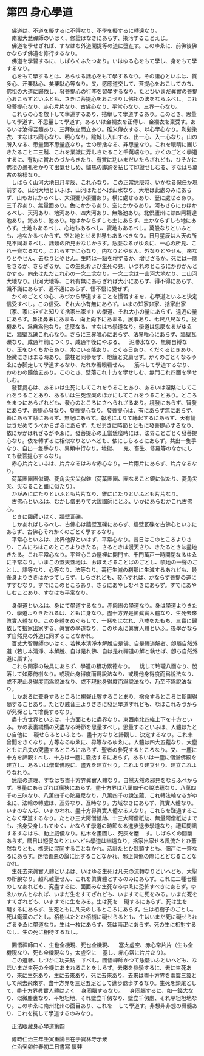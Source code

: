 # 第四 身心學道
　佛道は、不道を擬するに不得なり、不學を擬するに轉遠なり。  
　南嶽大慧禪師のいはく、修證はなきにあらず、染汚することえじ。  
　佛道を學せざれば、すなはち外道闡提等の道に墮在す。このゆゑに、前佛後佛かならず佛道を修行するなり。  
　佛道を學習󠄁するに、しばらくふたつあり。いはゆる心をもて學し、身をもて學するなり。  
　心をもて學するとは、あらゆる諸心をもて學するなり。その諸心といふは、質多心、汗栗駄心、矣栗駄心等なり。又、感應道交して、菩提心をおこしてのち、佛祖の大道に歸依し、發菩提心の行李を習󠄁學するなり。たとひいまだ眞實の菩提心おこらずといふとも、さきに菩提心をおこせりし佛祖の法をならふべし。これ發菩提心なり、赤心片片なり、古佛心なり、平常心なり、三界一心なり。  
　これらの心を放下して學道するあり、拈擧して學道するあり。このとき、思量して學道す、不思量して學道す。あるいは金襴衣を正傳し、金襴衣を稟受す。あるいは汝得吾髓あり、三拜依立而立あり。碓米傳衣する、以心學心なり。剃髪染衣、すなはち囘心なり、明心なり。踰城し入山する、出一心、入一心なり。山の所入なる、思量箇不思量底なり。世の所捨なる、非思量なり。これを眼睛に團じきたること二三斛、これを業識に弄しきたること千萬端なり。かくのごとく學道するに、有功に賞おのづからきたり、有賞に功いまだいたらざれども、ひそかに佛祖の鼻孔をかりて出氣せしめ、驢馬の脚蹄を拈じて印證せしむる、すなはち萬古の榜樣なり。  
　しばらく山河大地日月星辰、これ心なり。この正當恁麼時、いかなる保任か現前する。山河大地といふは、山河はたとへば山水なり。大地は此處のみにあらず、山もおほかるべし、大須彌小須彌あり。横に處せるあり、豎に處せるあり。三千界あり、無量國あり。色にかかるあり、空にかかるあり。河もさらにおほかるべし、天河あり、地河あり、四大河あり、無熱池あり。北倶廬州には四阿耨達池あり。海あり、池あり。地はかならずしも土にあらず、土かならずしも地にあらず。土地もあるべし、心地もあるべし、寶地もあるべし。萬般なりといふとも、地なかるべからず、空と地とせる世界もあるべきなり。日月星辰は人天の所見不同あるべし、諸類の所見おなじからず。恁麼なるがゆゑに、一心の所見、これ一齊なるなり。これらすでに心なり。内なりとやせん、外なりとやせん。來なりとやせん、去なりとやせん。生時は一點を增ずるか、增ぜざるか。死には一塵をさるか、さらざるか。この生死および生死の見、いづれのところにかおかんとかする。向來はただこれ心の一念二念なり。一念二念は一山河大地なり、二山河大地なり。山河大地等、これ有無にあらざれば大小にあらず、得不得にあらず、識不識にあらず、通不通にあらず、悟不悟に變ぜず。  
　かくのごとくの心、みづから學道することを慣習󠄁するを、心學道といふと決定信受すべし。この信受、それ大小有無にあらず。いまの知家非家、捨家出家（家、家に非ずと知りて捨家出家す）の學道、それ大小の量にあらず、遠近の量にあらず。鼻祖鼻末にあまる、向上向下にあまる。展事あり、七尺八尺なり。投機あり、爲自爲他なり。恁麼なる、すなはち學道なり。學道は恁麼なるがゆゑに、牆壁瓦礫これ心なり。さらに三界唯心にあらず、法界唯心にあらず、牆壁瓦礫なり。咸通年前につくり、咸通年後にやぶる、<img width="16" height="16" src="_cQ1XKIo.png" border="0">泥滯水なり、無繩自縛なり。玉をひくちからあり、水にいる能あり。とくる日あり、くだくるときあり、極微にきはまる時あり。露柱と同參せず、燈籠と交肩せず。かくのごとくなるゆゑに赤脚走して學道するなり、たれか著眼看せん。<img width="16" height="16" src="_crFSfCW.png" border="0">筋斗して學道するなり、おのおの隨他去あり。このとき、壁落これ十方を學せしむ、無門これ四面を學せしむ。  
　發菩提心は、あるいは生死にしてこれをうることあり、あるいは涅槃にしてこれをうることあり、あるいは生死涅槃のほかにしてこれをうることあり。ところをまつにあらざれども、發心のところにさへられざるあり。境發にあらず、智發にあらず、菩提心發なり、發菩提心なり。發菩提心は、有にあらず無にあらず、善にあらず惡にあらず、無記にあらず。報地によりて緣起するにあらず、天有情󠄁はさだめてうべからざるにあらず。ただまさに時節とともに發菩提心するなり、依にかかはれざるがゆゑに。發菩提心の正當恁麼時には、法界ことごとく發菩提心なり。依を轉ずるに相似なりといへども、依にしらるるにあらず。共出一隻手なり、自出一隻手なり、異類中行なり。地獄、<img width="16" height="16" src="_c7_OZWV.png" border="0">鬼、畜生、修羅等のなかにしても發菩提心するなり。  
　赤心片片といふは、片片なるはみな赤心なり。一片兩片にあらず、片片なるなり。  
　荷葉團團團似鏡、菱角尖尖尖似錐（荷葉團團、團なること鏡に似たり、菱角尖尖、尖なること錐に似たり）。  
　かがみににたりといふとも片片なり、錐ににたりといふとも片片なり。  
　古佛心といふは、むかし僧ありて大證國師にとふ、いかにあらむかこれ古佛心。  
　ときに國師いはく、牆壁瓦礫。  
　しかあればしるべし、古佛心は牆壁瓦礫にあらず、牆壁瓦礫を古佛心といふにあらず、古佛心それかくのごとく學するなり。  
　平常心といふは、此界他界といはず、平常心なり。昔日はこのところよりさり、こんにちはこのところよりきたる。さるときは漫天さり、きたるときは盡地きたる。これ平常心なり。平常心この屋裡に開門す、千門萬戸一時開閉なるゆゑに平常なり。いまこの蓋天蓋地は、おぼえざることばのごとし、噴地の一聲のごとし。語等なり、心等なり、法等なり。壽行生滅の刹那に生滅するあれども、最後身よりさきはかつてしらず。しらざれども、發心すれば、かならず菩提の道にすすむなり。すでにこのところあり、さらにあやしむべきにあらず。すでにあやしむことあり、すなはち平常なり。  
  
　身學道といふは、身にて學道するなり。赤肉團の學道なり。身は學道よりきたり、學道よりきたれるは、ともに身なり。盡十方界是箇眞實人體なり、生死去來眞實人體なり。この身體をめぐらして、十惡をはなれ、八戒をたもち、三寶に歸依して捨家出家する、眞實の學道なり。このゆゑに眞實人體といふ。後學かならず自然見の外道に同ずることなかれ。  
　百丈大智禪師のいはく、若執本淸淨本解脫自是佛、自是禪道解者、卽屬自然外道（若し本淸淨、本解脫、自は是れ佛、自は是れ禪道の解と執せば、卽ち自然外道に屬す）。  
　これら閑家の破具にあらず、學道の積功累德なり。<img width="16" height="16" src="_co6pF0m.png" border="0">跳して玲瓏八面なり、脫落して如藤倚樹なり。或現此身得度而爲說法なり、或現他身得度而爲說法なり、或不現此身得度而爲說法なり、或不現他身得度而爲說法なり、乃至不爲說法なり。  
　しかあるに棄身するところに揚聲止響することあり、捨命するところに斷腸得髓することあり。たとひ威音王よりさきに發足學道すれども、なほこれみづからが兒孫として增長するなり。  
　盡十方世界といふは、十方面ともに盡界なり。東西南北四維上下を十方といふ。かの表裏縱横の究盡なる時節を思量すべし。思量するといふは、人體はたとひ自他に<img width="16" height="16" src="_cjwg2Qa.png" border="0">礙せらるといふとも、盡十方なりと諦觀し、決定するなり。これ未曾聞をきくなり。方等なるゆゑに、界等なるゆゑに。人體は四大五蘊なり、大塵ともに凡夫の究盡するところにあらず、聖者の參究するところなり。又、一塵に十方を諦觀すべし、十方は一塵に嚢括するにあらず。あるいは一塵に僧堂佛殿を建立し、あるいは僧堂佛殿に、盡界を建立せり。これより建立せり、建立これよりなれり。  
　恁麼の道理、すなはち盡十方界眞實人體なり。自然天然の邪見をならふべからず。界量にあらざれば廣狹にあらず。盡十方界は八萬四千の說法蘊なり、八萬四千の三昧なり、八萬四千の陀羅尼なり。八萬四千の說法蘊、これ轉法輪なるがゆゑに、法輪の轉處は、亙界なり、亙時なり。方域なきにあらず、眞實人體なり。いまのなんぢ、いまのわれ、盡十方界眞實人體なる人なり。これらを蹉過することなく學道するなり。たとひ三大阿僧祇劫、十三大阿僧祇劫、無量阿僧祇劫までも、捨身受身しもてゆく、かならず學道の時節なる進歩退歩學道なり。禮拜問訊するすなはち、動止威儀なり。枯木を畫圖し、死灰を磨<img width="16" height="16" src="_cd7kG4E.png" border="0">す。しばらくの間斷あらず。暦日は短促なりといへども學道は幽遠なり。捨家出家せる風流たとひ蕭然なりとも、樵夫に混同することなかれ。活計たとひ競頭すとも、佃戸に一齊なるにあらず。迷悟善惡の論に比することなかれ、邪正眞僞の際にとどむることなかれ。  
　生死去來眞實人體といふは、いはゆる生死は凡夫の流轉なりといへども、大聖の所脫なり。超凡越聖せん、これを眞實體とするのみにあらず。これに二種七種のしなあれども、究盡するに、面面みな生死なるゆゑに恐怖すべきにあらず。ゆゑいかんとなれば、いまだ生をすてざれども、いますでに死をみる。いまだ死をすてざれども、いますでに生をみる。生は死を<img width="16" height="16" src="_cjwg2Qa.png" border="0">礙するにあらず、死は生を<img width="16" height="16" src="_cjwg2Qa.png" border="0">礙するにあらず、生死ともに凡夫のしるところにあらず。生は栢樹子のごとし。死は鐵漢のごとし。栢樹はたとひ栢樹に礙せらるとも、生はいまだ死に礙せられざるゆゑに學道なり。生は一枚にあらず、死は兩疋にあらず。死の生に相對するなし、生の死に相待するなし。  
  
　圜悟禪師曰く、生也全機現、死也全機現、<img width="16" height="16" src="_cz8Ll7x.png" border="0">塞太虛空、赤心常片片（生も全機現なり、死も全機現なり。太虛空に<img width="16" height="16" src="_cz8Ll7x.png" border="0">塞し、赤心常に片片たり）。  
　この道著、しづかに功夫點<img width="16" height="16" src="_cezCDF2.png" border="0">すべし。圜悟禪師かつて恁麼いふといへども、なほいまだ生死の全機にあまれることをしらず。去來を參學するに、去に生死あり、來に生死あり、生に去來あり、死に去來あり。去來は盡十方界を兩翼三翼として飛去飛來す、盡十方界を三足五足として進歩退歩するなり。生死を頭尾として、盡十方界眞實人體はよく<img width="16" height="16" src="_crFSfCW.png" border="0">身囘腦するなり。<img width="16" height="16" src="_crFSfCW.png" border="0">身囘腦するに、如一錢大なり、似微塵裏なり、平坦坦地、それ壁立千仭なり、壁立千仭處、それ平坦坦地なり。このゆゑに南州北州の面目あり、これを<img width="16" height="16" src="_cezCDF2.png" border="0">して學道す。非想非非想の骨髓あり、これを抗して學道するのみなり。  
  
　正法眼藏身心學道第四  
  
　爾時仁治三年壬寅重陽日在于寶林寺示衆  
　仁治癸卯仲春初二日書寫 懷弉